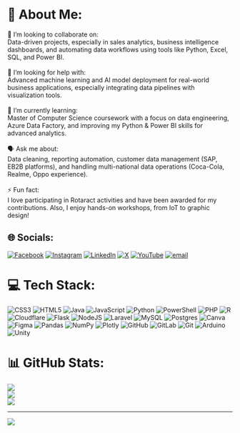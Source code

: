 # 💫 About Me:
🤝 I’m looking to collaborate on:<br>Data-driven projects, especially in sales analytics, business intelligence dashboards, and automating data workflows using tools like Python, Excel, SQL, and Power BI.<br><br>🫱 I’m looking for help with:<br>Advanced machine learning and AI model deployment for real-world business applications, especially integrating data pipelines with visualization tools.<br><br>🌱 I’m currently learning:<br>Master of Computer Science coursework with a focus on data engineering, Azure Data Factory, and improving my Python & Power BI skills for advanced analytics.<br><br>🗣️ Ask me about:<br>Data cleaning, reporting automation, customer data management (SAP, EB2B platforms), and handling multi-national data operations (Coca-Cola, Realme, Oppo experience).<br><br>⚡ Fun fact:<br>I love participating in Rotaract activities and have been awarded for my contributions. Also, I enjoy hands-on workshops, from IoT to graphic design!


## 🌐 Socials:
[![Facebook](https://img.shields.io/badge/Facebook-%231877F2.svg?logo=Facebook&logoColor=white)](https://facebook.com/https://www.facebook.com/aman7831/) [![Instagram](https://img.shields.io/badge/Instagram-%23E4405F.svg?logo=Instagram&logoColor=white)](https://instagram.com/https://www.instagram.com/aman._.bhandari) [![LinkedIn](https://img.shields.io/badge/LinkedIn-%230077B5.svg?logo=linkedin&logoColor=white)](https://linkedin.com/in/https://www.linkedin.com/in/aman7831/) [![X](https://img.shields.io/badge/X-black.svg?logo=X&logoColor=white)](https://x.com/https://x.com/aman_7831) [![YouTube](https://img.shields.io/badge/YouTube-%23FF0000.svg?logo=YouTube&logoColor=white)](https://youtube.com/@https://www.youtube.com/@aman._.bhandari) [![email](https://img.shields.io/badge/Email-D14836?logo=gmail&logoColor=white)](mailto:amanbhandari188@gmail.com) 

# 💻 Tech Stack:
![CSS3](https://img.shields.io/badge/css3-%231572B6.svg?style=for-the-badge&logo=css3&logoColor=white) ![HTML5](https://img.shields.io/badge/html5-%23E34F26.svg?style=for-the-badge&logo=html5&logoColor=white) ![Java](https://img.shields.io/badge/java-%23ED8B00.svg?style=for-the-badge&logo=openjdk&logoColor=white) ![JavaScript](https://img.shields.io/badge/javascript-%23323330.svg?style=for-the-badge&logo=javascript&logoColor=%23F7DF1E) ![Python](https://img.shields.io/badge/python-3670A0?style=for-the-badge&logo=python&logoColor=ffdd54) ![PowerShell](https://img.shields.io/badge/PowerShell-%235391FE.svg?style=for-the-badge&logo=powershell&logoColor=white) ![PHP](https://img.shields.io/badge/php-%23777BB4.svg?style=for-the-badge&logo=php&logoColor=white) ![R](https://img.shields.io/badge/r-%23276DC3.svg?style=for-the-badge&logo=r&logoColor=white) ![Cloudflare](https://img.shields.io/badge/Cloudflare-F38020?style=for-the-badge&logo=Cloudflare&logoColor=white) ![Flask](https://img.shields.io/badge/flask-%23000.svg?style=for-the-badge&logo=flask&logoColor=white) ![NodeJS](https://img.shields.io/badge/node.js-6DA55F?style=for-the-badge&logo=node.js&logoColor=white) ![Laravel](https://img.shields.io/badge/laravel-%23FF2D20.svg?style=for-the-badge&logo=laravel&logoColor=white) ![MySQL](https://img.shields.io/badge/mysql-4479A1.svg?style=for-the-badge&logo=mysql&logoColor=white) ![Postgres](https://img.shields.io/badge/postgres-%23316192.svg?style=for-the-badge&logo=postgresql&logoColor=white) ![Canva](https://img.shields.io/badge/Canva-%2300C4CC.svg?style=for-the-badge&logo=Canva&logoColor=white) ![Figma](https://img.shields.io/badge/figma-%23F24E1E.svg?style=for-the-badge&logo=figma&logoColor=white) ![Pandas](https://img.shields.io/badge/pandas-%23150458.svg?style=for-the-badge&logo=pandas&logoColor=white) ![NumPy](https://img.shields.io/badge/numpy-%23013243.svg?style=for-the-badge&logo=numpy&logoColor=white) ![Plotly](https://img.shields.io/badge/Plotly-%233F4F75.svg?style=for-the-badge&logo=plotly&logoColor=white) ![GitHub](https://img.shields.io/badge/github-%23121011.svg?style=for-the-badge&logo=github&logoColor=white) ![GitLab](https://img.shields.io/badge/gitlab-%23181717.svg?style=for-the-badge&logo=gitlab&logoColor=white) ![Git](https://img.shields.io/badge/git-%23F05033.svg?style=for-the-badge&logo=git&logoColor=white) ![Arduino](https://img.shields.io/badge/-Arduino-00979D?style=for-the-badge&logo=Arduino&logoColor=white) ![Unity](https://img.shields.io/badge/unity-%23000000.svg?style=for-the-badge&logo=unity&logoColor=white)
# 📊 GitHub Stats:
![](https://github-readme-stats.vercel.app/api?username=aman-7831&theme=dark&hide_border=false&include_all_commits=true&count_private=true)<br/>
![](https://nirzak-streak-stats.vercel.app/?user=aman-7831&theme=dark&hide_border=false)<br/>
![](https://github-readme-stats.vercel.app/api/top-langs/?username=aman-7831&theme=dark&hide_border=false&include_all_commits=true&count_private=true&layout=compact)

---
[![](https://visitcount.itsvg.in/api?id=aman-7831&icon=0&color=0)](https://visitcount.itsvg.in)

<!-- Proudly created with GPRM ( https://gprm.itsvg.in ) -->
